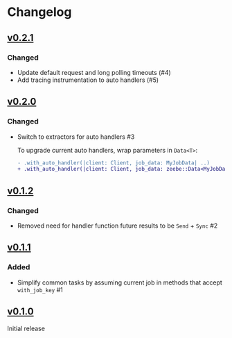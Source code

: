 # Changelog

## [v0.2.1](https://github.com/OutThereLabs/zeebe-rust/compare/v0.2.0...v0.2.1)

### Changed

- Update default request and long polling timeouts (#4)
- Add tracing instrumentation to auto handlers (#5)

## [v0.2.0](https://github.com/OutThereLabs/zeebe-rust/compare/v0.1.2...v0.2.0)

### Changed

- Switch to extractors for auto handlers #3

  To upgrade current auto handlers, wrap parameters in `Data<T>`:
  ```diff
  - .with_auto_handler(|client: Client, job_data: MyJobData| ..)
  + .with_auto_handler(|client: Client, job_data: zeebe::Data<MyJobData>| ..)
  ```

## [v0.1.2](https://github.com/OutThereLabs/zeebe-rust/compare/v0.1.1...v0.1.2)

### Changed

- Removed need for handler function future results to be `Send` + `Sync` #2

## [v0.1.1](https://github.com/OutThereLabs/zeebe-rust/compare/v0.1.0...v0.1.1)

### Added

- Simplify common tasks by assuming current job in methods that accept
  `with_job_key` #1

## [v0.1.0](https://github.com/OutThereLabs/zeebe-rust/tree/v0.1.0)

Initial release
